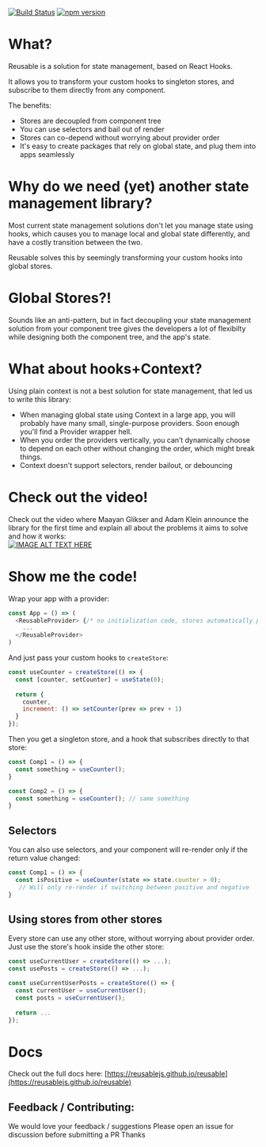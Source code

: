 [![Build Status](https://circleci.com/gh/reusablejs/reusable.svg?style=svg)](https://circleci.com/gh/reusablejs/reusable)
[![npm version](https://badge.fury.io/js/reusable.svg)](https://badge.fury.io/js/reusable)

# What?
Reusable is a solution for state management, based on React Hooks.

It allows you to transform your custom hooks to singleton stores, and subscribe to them directly from any component.

The benefits:  
- Stores are decoupled from component tree
- You can use selectors and bail out of render
- Stores can co-depend without worrying about provider order
- It's easy to create packages that rely on global state, and plug them into apps seamlessly

# Why do we need (yet) another state management library?
Most current state management solutions don't let you manage state using hooks, which causes you to manage local and global state differently, and have a costly transition between the two.

Reusable solves this by seemingly transforming your custom hooks into global stores.

# Global Stores?!
Sounds like an anti-pattern, but in fact decoupling your state management solution from your component tree gives the developers a lot of flexibilty while designing both the component tree, and the app's state.

# What about hooks+Context?
Using plain context is not a best solution for state management, that led us to write this library:
- When managing global state using Context in a large app, you will probably have many small, single-purpose providers. Soon enough you'll find a Provider wrapper hell.
- When you order the providers vertically, you can’t dynamically choose to depend on each other without changing the order, which might break things.
- Context doesn't support selectors, render bailout, or debouncing

# Check out the video!
Check out the video where Maayan Glikser and Adam Klein announce the library for the first time and explain all about the problems it aims to solve and how it works:  
[![IMAGE ALT TEXT HERE](https://img.youtube.com/vi/oy-6urveWzo/0.jpg)](https://www.youtube.com/watch?v=oy-6urveWzo)

# Show me the code!
Wrap your app with a provider:
```javascript
const App = () => (
  <ReusableProvider> {/* no initialization code, stores automatically plug into the top provider */}
    ...
  </ReusableProvider>
)
```

And just pass your custom hooks to `createStore`:

```javascript
const useCounter = createStore(() => {
  const [counter, setCounter] = useState(0);
  
  return {
    counter,
    increment: () => setCounter(prev => prev + 1)
  }
});
```

Then you get a singleton store, and a hook that subscribes directly to that store:
```javascript
const Comp1 = () => {
  const something = useCounter();
}

const Comp2 = () => {
  const something = useCounter(); // same something
}
```

## Selectors
You can also use selectors, and your component will re-render only if the return value changed:  

```javascript
const Comp1 = () => {
  const isPositive = useCounter(state => state.counter > 0);
   // Will only re-render if switching between positive and negative
}
```

## Using stores from other stores
Every store can use any other store, without worrying about provider order.
Just use the store's hook inside the other store:
```javascript
const useCurrentUser = createStore(() => ...);
const usePosts = createStore(() => ...);

const useCurrentUserPosts = createStore(() => {
  const currentUser = useCurrentUser();
  const posts = useCurrentUser();
  
  return ...
});
```

# Docs
Check out the full docs here:
[https://reusablejs.github.io/reusable](https://reusablejs.github.io/reusable)


## Feedback / Contributing:
We would love your feedback / suggestions
Please open an issue for discussion before submitting a PR
Thanks
